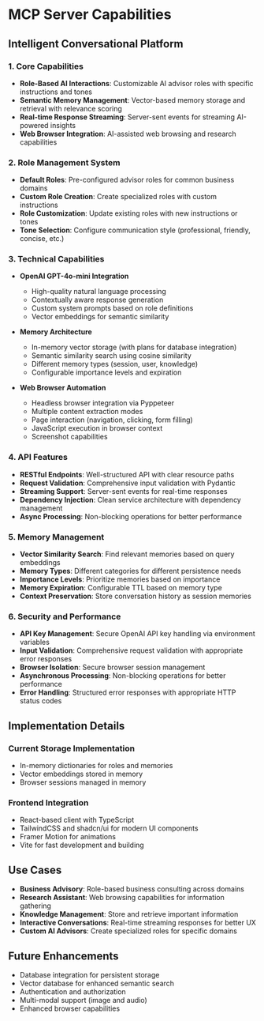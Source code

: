 # MCP Server Capabilities

## Intelligent Conversational Platform

### 1. Core Capabilities
- **Role-Based AI Interactions**: Customizable AI advisor roles with specific instructions and tones
- **Semantic Memory Management**: Vector-based memory storage and retrieval with relevance scoring
- **Real-time Response Streaming**: Server-sent events for streaming AI-powered insights
- **Web Browser Integration**: AI-assisted web browsing and research capabilities

### 2. Role Management System
- **Default Roles**: Pre-configured advisor roles for common business domains
- **Custom Role Creation**: Create specialized roles with custom instructions
- **Role Customization**: Update existing roles with new instructions or tones
- **Tone Selection**: Configure communication style (professional, friendly, concise, etc.)

### 3. Technical Capabilities
- **OpenAI GPT-4o-mini Integration**
  - High-quality natural language processing
  - Contextually aware response generation
  - Custom system prompts based on role definitions
  - Vector embeddings for semantic similarity

- **Memory Architecture**
  - In-memory vector storage (with plans for database integration)
  - Semantic similarity search using cosine similarity
  - Different memory types (session, user, knowledge)
  - Configurable importance levels and expiration

- **Web Browser Automation**
  - Headless browser integration via Pyppeteer
  - Multiple content extraction modes
  - Page interaction (navigation, clicking, form filling)
  - JavaScript execution in browser context
  - Screenshot capabilities

### 4. API Features
- **RESTful Endpoints**: Well-structured API with clear resource paths
- **Request Validation**: Comprehensive input validation with Pydantic
- **Streaming Support**: Server-sent events for real-time responses
- **Dependency Injection**: Clean service architecture with dependency management
- **Async Processing**: Non-blocking operations for better performance

### 5. Memory Management
- **Vector Similarity Search**: Find relevant memories based on query embeddings
- **Memory Types**: Different categories for different persistence needs
- **Importance Levels**: Prioritize memories based on importance
- **Memory Expiration**: Configurable TTL based on memory type
- **Context Preservation**: Store conversation history as session memories

### 6. Security and Performance
- **API Key Management**: Secure OpenAI API key handling via environment variables
- **Input Validation**: Comprehensive request validation with appropriate error responses
- **Browser Isolation**: Secure browser session management
- **Asynchronous Processing**: Non-blocking operations for better performance
- **Error Handling**: Structured error responses with appropriate HTTP status codes

## Implementation Details

### Current Storage Implementation
- In-memory dictionaries for roles and memories
- Vector embeddings stored in memory
- Browser sessions managed in memory

### Frontend Integration
- React-based client with TypeScript
- TailwindCSS and shadcn/ui for modern UI components
- Framer Motion for animations
- Vite for fast development and building

## Use Cases
- **Business Advisory**: Role-based business consulting across domains
- **Research Assistant**: Web browsing capabilities for information gathering
- **Knowledge Management**: Store and retrieve important information
- **Interactive Conversations**: Real-time streaming responses for better UX
- **Custom AI Advisors**: Create specialized roles for specific domains

## Future Enhancements
- Database integration for persistent storage
- Vector database for enhanced semantic search
- Authentication and authorization
- Multi-modal support (image and audio)
- Enhanced browser capabilities
